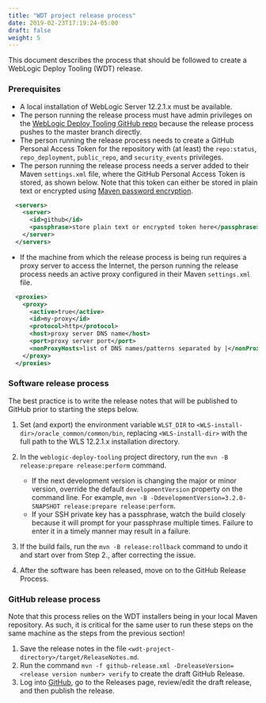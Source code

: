 ```yaml
---
title: "WDT project release process"
date: 2019-02-23T17:19:24-05:00
draft: false
weight: 5
---
```


This document describes the process that should be followed to create a WebLogic Deploy Tooling (WDT) release.

### Prerequisites
- A local installation of WebLogic Server 12.2.1.x must be available.
- The person running the release process must have admin privileges on the [WebLogic Deploy Tooling GitHub repo](https://github.com/oracle/weblogic-deploy-tooling) because the release process pushes to the master branch directly.
- The person running the release process needs to create a GitHub Personal Access Token for the repository with (at least) the `repo:status`, `repo_deployment`, `public_repo`, and `security_events` privileges.
- The person running the release process needs a server added to their Maven `settings.xml` file, where the GitHub Personal Access Token is stored, as shown below.  Note that this token can either be stored in plain text or encrypted using [Maven password encryption](https://maven.apache.org/guides/mini/guide-encryption.html).

```xml
  <servers>
    <server>
      <id>github</id>
      <passphrase>store plain text or encrypted token here</passphrase>
    </server>
  </servers>
```

- If the machine from which the release process is being run requires a proxy server to access the Internet, the person running the release process needs an active proxy configured in their Maven `settings.xml` file.

```xml
  <proxies>
    <proxy>
      <active>true</active>
      <id>my-proxy</id>
      <protocol>http</protocol>
      <host>proxy server DNS name</host>
      <port>proxy server port</port>
      <nonProxyHosts>list of DNS names/patterns separated by |</nonProxyHosts>
    </proxy>
  </proxies>
```

### Software release process
The best practice is to write the release notes that will be published to GitHub prior to starting the steps below.

1. Set (and export) the environment variable `WLST_DIR` to `<WLS-install-dir>/oracle_common/common/bin`, replacing `<WLS-install-dir>` with the full path to the WLS 12.2.1.x installation directory.
2. In the `weblogic-deploy-tooling` project directory, run the `mvn -B release:prepare release:perform` command.

   - If the next development version is changing the major or minor version, override the default `developmentVersion` 
     property on the command line.  For example, `mvn -B -DdevelopmentVersion=3.2.0-SNAPSHOT release:prepare release:perform`.
   - If your SSH private key has a passphrase, watch the build closely because it will prompt for your passphrase multiple times.  Failure to enter it in a timely manner may result in a failure.

3. If the build fails, run the `mvn -B release:rollback` command to undo it and start over from Step 2., after correcting the issue.
4. After the software has been released, move on to the GitHub Release Process.

### GitHub release process
Note that this process relies on the WDT installers being in your local Maven repository.  As such, it is critical for the same user to run these steps on the same machine as the steps from the previous section!

1. Save the release notes in the file `<wdt-project-directory>/target/ReleaseNotes.md`.
2. Run the command `mvn -f github-release.xml -DreleaseVersion=<release version number> verify` to create the draft GitHub Release.
3. Log into [GitHub](https://github.com/oracle/weblogic-deploy-tooling), go to the Releases page, review/edit the draft release, and then publish the release.
